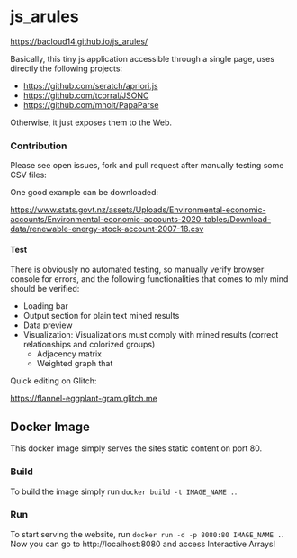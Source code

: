 # js_arules
https://bacloud14.github.io/js_arules/

Basically, this tiny js application accessible through a single page, uses directly the following projects:

  - https://github.com/seratch/apriori.js
  - https://github.com/tcorral/JSONC
  - https://github.com/mholt/PapaParse

Otherwise, it just exposes them to the Web.

### Contribution
Please see open issues, fork and pull request after manually testing some CSV files:

One good example can be downloaded: 

https://www.stats.govt.nz/assets/Uploads/Environmental-economic-accounts/Environmental-economic-accounts-2020-tables/Download-data/renewable-energy-stock-account-2007-18.csv

#### Test
There is obviously no automated testing, so manually verify browser console for errors, and the following functionalities that comes to mly mind should be verified:

  - Loading bar
  - Output section for plain text mined results
  - Data preview
  - Visualization: 
  Visualizations must comply with mined results (correct relationships and colorized groups)
    - Adjacency matrix
    - Weighted graph that


Quick editing on Glitch:

https://flannel-eggplant-gram.glitch.me

## Docker Image

This docker image simply serves the sites static content on port 80.

### Build

To build the image simply run `docker build -t IMAGE_NAME .`.

### Run

To start serving the website, run `docker run -d -p 8080:80 IMAGE_NAME .`. Now you can go to http://localhost:8080 and access Interactive Arrays!
